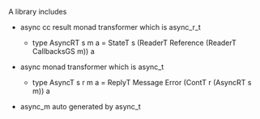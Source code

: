 A library includes

* async cc result monad transformer which is async_r_t

  * type AsyncRT s m a = StateT s (ReaderT Reference (ReaderT CallbacksGS m)) a
  
* async monad transformer which is async_t

  * type AsyncT s r m a = ReplyT Message Error (ContT r (AsyncRT s m)) a
  
* async_m auto generated by async_t

